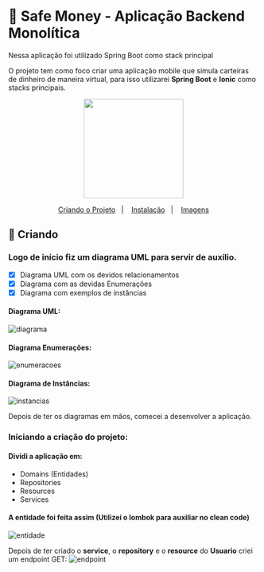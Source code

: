 # :star2: Safe Money - Aplicação Backend Monolítica 

Nessa aplicação foi utilizado Spring Boot como stack principal

O projeto tem como foco criar uma aplicação mobile que simula carteiras de dinheiro de maneira virtual, para isso utilizarei **Spring Boot** e **Ionic** como stacks principais.

<p align="center">
  <img src="https://uploaddeimagens.com.br/images/003/099/764/original/safemoney.png?1614217102" width="200">
</p>

<p align="center">
  <a href="#criando">Criando o Projeto</a>&nbsp;&nbsp;&nbsp;|&nbsp;&nbsp;&nbsp;
  <a href="#instalar">Instalação</a>&nbsp;&nbsp;&nbsp;|&nbsp;&nbsp;&nbsp;
  <a href="#imagens">Imagens</a>
</p>

## :hammer: Criando
### Logo de início fiz um diagrama UML para servir de auxílio.

- [x] Diagrama UML com os devidos relacionamentos
- [x] Diagrama com as devidas Enumerações
- [x] Diagrama com exemplos de instâncias 

#### Diagrama UML:
![diagrama](https://uploaddeimagens.com.br/images/003/099/459/full/diagrama.png?1614200968)

#### Diagrama Enumerações:
![enumeracoes](https://uploaddeimagens.com.br/images/003/099/458/full/enums.png?1614200896)

#### Diagrama de Instâncias:
![instancias](https://uploaddeimagens.com.br/images/003/055/193/full/diagrama_uso.png?1611796217)

Depois de ter os diagramas em mãos, comecei a desenvolver a aplicação.

### Iniciando a criação do projeto:

#### Dividi a aplicação em:

* Domains (Entidades)
* Repositories
* Resources
* Services

#### A entidade foi feita assim **(Utilizei o lombok para auxiliar no clean code)**

![entidade](https://uploaddeimagens.com.br/images/003/059/058/full/classe-entidade.png?1611970517)

Depois de ter criado o **service**, o **repository** e o **resource** do **Usuario** criei um endpoint GET:
![endpoint](https://uploaddeimagens.com.br/images/003/059/081/full/endpoint-get.png?1611972742)

